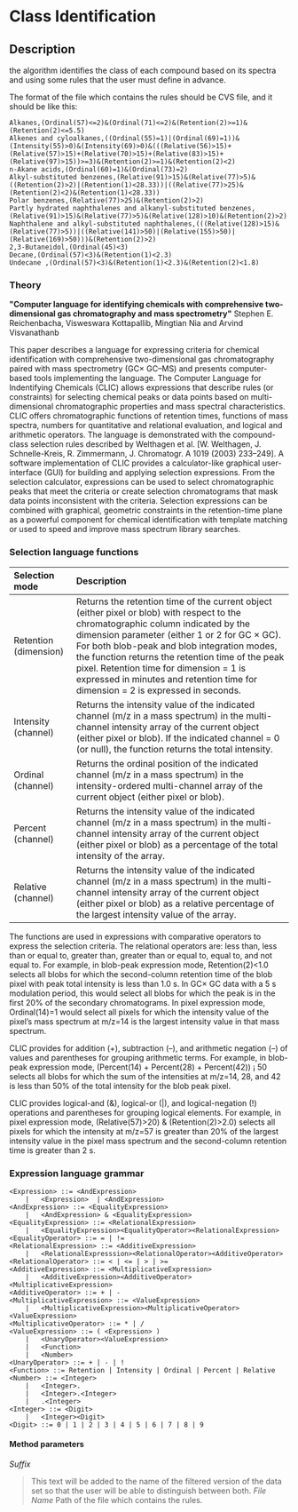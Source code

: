 # Class Identification #

## Description ##

the algorithm identifies the class of each compound based on its spectra and using some rules that the user must define in advance.

The format of the file which contains the rules should be CVS file, and it should be like this:

```
Alkanes,(Ordinal(57)<=2)&(Ordinal(71)<=2)&(Retention(2)>=1)&(Retention(2)<=5.5)
Alkenes and cyloalkanes,((Ordinal(55)=1)|(Ordinal(69)=1))&(Intensity(55)>0)&(Intensity(69)>0)&(((Relative(56)>15)+(Relative(57)>15)+(Relative(70)>15)+(Relative(83)>15)+(Relative(97)>15))>=3)&(Retention(2)>=1)&(Retention(2)<2)
n-Akane acids,(Ordinal(60)=1)&(Ordinal(73)=2)
Alkyl-substituted benzenes,(Relative(91)>15)&(Relative(77)>5)&((Retention(2)>2)|(Retention(1)<28.33))|((Relative(77)>25)&(Retention(2)<2)&(Retention(1)<28.33))
Polar benzenes,(Relative(77)>25)&(Retention(2)>2)
Partly hydrated naphthalenes and alkanyl-substituted benzenes,(Relative(91)>15)&(Relative(77)>5)&(Relative(128)>10)&(Retention(2)>2)
Naphthalene and alkyl-substituted naphthalenes,(((Relative(128)>15)&(Relative(77)>5))|((Relative(141)>50)|(Relative(155)>50)|(Relative(169)>50)))&(Retention(2)>2)
2,3-Butaneidol,(Ordinal(45)<3)
Decane,(Ordinal(57)<3)&(Retention(1)<2.3)
Undecane ,(Ordinal(57)<3)&(Retention(1)<2.3)&(Retention(2)<1.8)
```

### Theory ###

**"Computer language for identifying chemicals with comprehensive two-dimensional gas chromatography and mass spectrometry"** Stephen E. Reichenbacha, Visweswara Kottapallib, Mingtian Nia and Arvind Visvanathanb

This paper describes a language for expressing criteria for chemical identification with comprehensive two-dimensional gas chromatography paired with mass spectrometry (GC× GC–MS) and presents computer-based tools implementing the language. The Computer Language for Indentifying Chemicals (CLIC) allows expressions that describe rules (or constraints) for selecting chemical peaks or data points based on multi-dimensional chromatographic properties and mass spectral characteristics. CLIC offers chromatographic functions of retention times, functions of mass spectra, numbers for quantitative and relational evaluation, and logical and arithmetic operators. The language is demonstrated with the compound-class selection rules described by Welthagen et al. [W. Welthagen, J. Schnelle-Kreis, R. Zimmermann, J. Chromatogr. A 1019 (2003) 233–249]. A software implementation of CLIC provides a calculator-like graphical user-interface (GUI) for building and applying selection expressions. From the selection calculator, expressions can be used to select chromatographic peaks that meet the criteria or create selection chromatograms that mask data points inconsistent with the criteria. Selection expressions can be combined with graphical, geometric constraints in the retention-time plane as a powerful component for chemical identification with template matching or used to speed and improve mass spectrum library searches.

### Selection language functions ###

| Selection mode | Description |
|:---------------|:------------|
| Retention (dimension) | Returns the retention time of the current object (either pixel or blob) with respect to the chromatographic column indicated by the dimension parameter (either 1 or 2 for GC × GC). For both blob-peak and blob integration modes, the function returns the retention time of the peak pixel. Retention time for dimension = 1 is expressed in minutes and retention time for dimension = 2 is expressed in seconds. |
| Intensity (channel) | Returns the intensity value of the indicated channel (m/z in a mass spectrum) in the multi-channel intensity array of the current object (either pixel or blob). If the indicated channel = 0 (or null), the function returns the total intensity. |
| Ordinal (channel) | Returns the ordinal position of the indicated channel (m/z in a mass spectrum) in the intensity-ordered multi-channel array of the current object (either pixel or blob). |
| Percent (channel) | Returns the intensity value of the indicated channel (m/z in a mass spectrum) in the multi-channel intensity array of the current object (either pixel or blob) as a percentage of the total intensity of the array. |
| Relative (channel) | Returns the intensity value of the indicated channel (m/z in a mass spectrum) in the multi-channel intensity array of the current object (either pixel or blob) as a relative percentage of the largest intensity value of the array. |

The functions are used in expressions with comparative operators to express the selection criteria. The relational operators are: less than, less than or equal to, greater than, greater than or equal to, equal to, and not equal to. For example, in blob-peak expression mode, Retention(2)<1.0 selects all blobs for which the second-column retention time of the blob pixel with peak total intensity is less than 1.0 s. In GC× GC data with a 5 s modulation period, this would select all blobs for which the peak is in the first 20% of the secondary chromatograms. In pixel expression mode, Ordinal(14)=1 would select all pixels for which the intensity value of the pixel’s mass spectrum at m/z=14 is the largest intensity value in that mass spectrum.

CLIC provides for addition (+), subtraction (–), and arithmetic negation (–) of values and parentheses for grouping arithmetic terms. For example, in blob-peak expression mode, (Percent(14) + Percent(28) + Percent(42)) ¡ 50 selects all blobs for which the sum of the intensities at m/z=14, 28, and 42 is less than 50% of the total intensity for the blob peak pixel.

CLIC provides logical-and (&), logical-or (|), and logical-negation (!) operations and parentheses for grouping logical elements. For example, in pixel expression mode, (Relative(57)>20) & (Retention(2)>2.0) selects all pixels for which the intensity at m/z=57 is greater than 20% of the largest intensity value in the pixel mass spectrum and the second-column retention time is greater than 2 s.

### Expression language grammar ###

```
<Expression> ::= <AndExpression>
    |   <Expression>  | <AndExpression>
<AndExpression> ::= <EqualityExpression>
    |   <AndExpression> & <EqualityExpression>
<EqualityExpression> ::= <RelationalExpression>
    |   <EqualityExpression><EqualityOperator><RelationalExpression>
<EqualityOperator> ::= = | !=
<RelationalExpression> ::= <AdditiveExpression>
    |   <RelationalExpresssion><RelationalOperator><AdditiveOperator>
<RelationalOperator> ::= < | <= | > | >=
<AdditiveExpression> ::= <MultiplicativeExpression>
    |   <AdditiveExpression><AdditiveOperator><MultiplicativeExpression>
<AdditiveOperator> ::= + | -
<MultiplicativeExpression> ::= <ValueExpression>
    |   <MultiplicativeExpression><MultiplicativeOperator><ValueExpression>
<MultiplicativeOperator> ::= * | /
<ValueExpression> ::= ( <Expression> )
    |   <UnaryOperator><ValueExpression>
    |   <Function>
    |   <Number>
<UnaryOperator> ::= + | - | !
<Function> ::= Retention | Intensity | Ordinal | Percent | Relative
<Number> ::= <Integer>
    |   <Integer>.
    |   <Integer>.<Integer>
    |   .<Integer>
<Integer> ::= <Digit>
    |   <Integer><Digit>
<Digit> ::= 0 | 1 | 2 | 3 | 4 | 5 | 6 | 7 | 8 | 9 
```

#### Method parameters ####

_Suffix_
> This text will be added to the name of the filtered version of the data set so that the user will be able to distinguish between both.
_File Name_
> Path of the file which contains the rules.